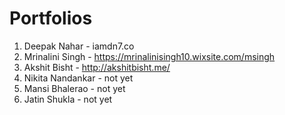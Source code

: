 # Portfolios

1. Deepak Nahar - iamdn7.co
2. Mrinalini Singh - https://mrinalinisingh10.wixsite.com/msingh
3. Akshit Bisht - http://akshitbisht.me/
4. Nikita Nandankar - not yet
5. Mansi Bhalerao - not yet
6. Jatin Shukla - not yet